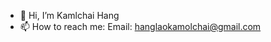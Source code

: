 - 👋 Hi, I’m Kamlchai Hang
- 📫 How to reach me: Email: hanglaokamolchai@gmail.com

<!---
KamoGuy/KamoGuy is a ✨ special ✨ repository because its `README.md` (this file) appears on your GitHub profile.
You can click the Preview link to take a look at your changes.
--->
